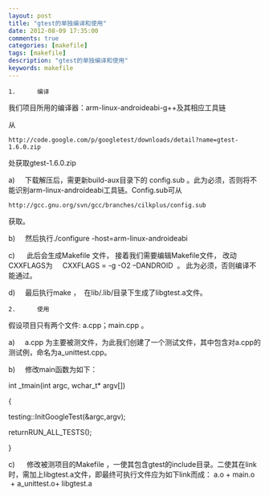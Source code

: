 ```yaml
---
layout: post
title: "gtest的单独编译和使用"
date: 2012-08-09 17:35:00 
comments: true
categories: [makefile]
tags: [makefile]
description: "gtest的单独编译和使用"
keywords: makefile
---
```



 
  
   
    1.      编译
   
  
 
 
  
   我们项目所用的编译器：arm-linux-androideabi-g++及其相应工具链
  
 
 
  
   从
   
    http://code.google.com/p/googletest/downloads/detail?name=gtest-1.6.0.zip
   
   处获取gtest-1.6.0.zip
  
 
 
  
   a)     下载解压后，需更新build-aux目录下的 config.sub 。此为必须，否则将不能识别arm-linux-androideabi工具链。Config.sub可从
   
    http://gcc.gnu.org/svn/gcc/branches/cilkplus/config.sub
   
   获取。
  
 
 
  
   b)     然后执行./configure -host=arm-linux-androideabi
  
 
 
  
   c)      此后会生成Makefile 文件， 接着我们需要编辑Makefile文件， 改动CXXFLAGS为     CXXFLAGS = -g -O2 –DANDROID  。 此为必须，否则编译不能通过。
  
 
 
  
   d)     最后执行make ，  在lib/.lib/目录下生成了libgtest.a文件。
  
 
 
  
  
 
 
  
   
    2.      使用
   
  
 
 
  
   假设项目只有两个文件: a.cpp；main.cpp 。
  
 
 
  
   a)     a.cpp 为主要被测文件，为此我们创建了一个测试文件，其中包含对a.cpp的测试例，命名为a_unittest.cpp。
  
 
 
  
   b)     修改main函数为如下：
  
 
 
  
   int _tmain(int argc, wchar_t* argv[])
  
 
 
  
   {
  
 
 
  
   testing::InitGoogleTest(&argc,argv);
  
 
 
  
   returnRUN_ALL_TESTS();
  
 
 
  
   }
  
 
 
  
   c)      修改被测项目的Makefile ，一使其包含gtest的include目录。二使其在link时，需加上libgtest.a文件，即最终可执行文件应为如下link而成： a.o + main.o  + a_unittest.o+ libgtest.a
  
 


